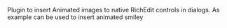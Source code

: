 Plugin to insert Animated images to native RichEdit controls in dialogs. As example can be used to insert animated smiley